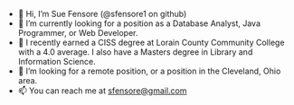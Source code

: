 - 👋  Hi, I’m Sue Fensore (@sfensore1 on github)
- 👀  I’m currently looking for a position as a Database Analyst, Java Programmer, or Web Developer. 
- 🌱  I recently earned a CISS degree at Lorain County Community College with a 4.0 average.  I also have a Masters degree in Library and Information Science.
- 💞️  I’m looking for a remote position, or a position in the Cleveland, Ohio area. 
- 📫  You can reach me at sfensore@gmail.com 

<!---
sfensore1/sfensore1 is a ✨ special ✨ repository because its `README.md` (this file) appears on your GitHub profile.
You can click the Preview link to take a look at your changes.
--->

